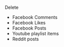 Delete

* Facebook Comments
* Facebook Likes
* Facebook Posts
* Youtube playlist items
* Reddit posts